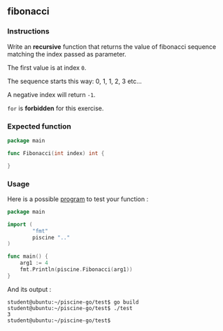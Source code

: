 ## fibonacci

### Instructions

Write an **recursive** function that returns the value of fibonacci sequence matching the index passed as parameter.

The first value is at index `0`.

The sequence starts this way: 0, 1, 1, 2, 3 etc...

A negative index will return `-1`.

`for` is **forbidden** for this exercise.

### Expected function

```go
package main

func Fibonacci(int index) int {

}
```

### Usage

Here is a possible [program](TODO-LINK) to test your function :

```go
package main

import (
        "fmt"
        piscine ".."
)

func main() {
	arg1 := 4
	fmt.Println(piscine.Fibonacci(arg1))
}
```

And its output :

```console
student@ubuntu:~/piscine-go/test$ go build
student@ubuntu:~/piscine-go/test$ ./test
3
student@ubuntu:~/piscine-go/test$
```
